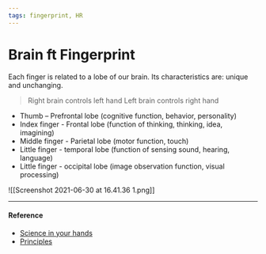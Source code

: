 ```yaml
---
tags: fingerprint, HR
---
```


# Brain ft Fingerprint

Each finger is related to a lobe of our brain. Its characteristics are: unique and unchanging.

> Right brain controls left hand
> Left brain controls right hand

- Thumb – Prefrontal lobe (cognitive function, behavior, personality)
- Index finger - Frontal lobe (function of thinking, thinking, idea, imagining)
- Middle finger - Parietal lobe (motor function, touch)
- Little finger - temporal lobe (function of sensing sound, hearing, language)
- Little finger - occipital lobe (image observation function, visual processing)

![[Screenshot 2021-06-30 at 16.41.36 1.png]]

---

#### Reference

- [Science in your hands](https://www.bbvaopenmind.com/en/science/research/science-in-your-hands-what-your-fingerprints-say-about-you/)
- [Principles](http://www.forensicsciencesimplified.org/prints/principles.html)
